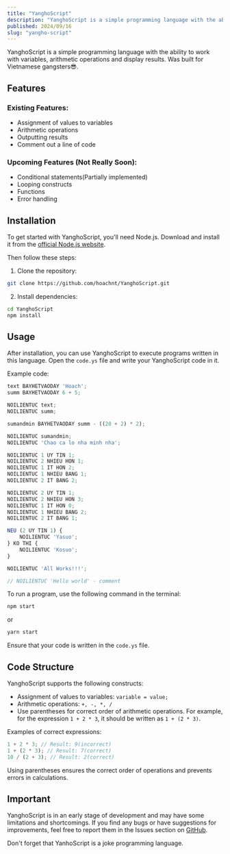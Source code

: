 ```yaml
---
title: "YanghoScript"
description: "YanghoScript is a simple programming language with the ability to work with variables, arithmetic operations and display results. Was built for Vietnamese gangsters😎"
published: 2024/09/16
slug: "yangho-script"
---
```


YanghoScript is a simple programming language with the ability to work with variables, arithmetic operations and display results. Was built for Vietnamese gangsters😎.

## Features

### Existing Features:

-   Assignment of values to variables
-   Arithmetic operations
-   Outputting results
-   Comment out a line of code

### Upcoming Features (Not Really Soon):

-   Conditional statements(Partially implemented)
-   Looping constructs
-   Functions
-   Error handling

## Installation

To get started with YanghoScript, you'll need Node.js. Download and install it from the [official Node.js website](https://nodejs.org/).

Then follow these steps:

1. Clone the repository:

```bash
git clone https://github.com/hoachnt/YanghoScript.git
```

2. Install dependencies:

```bash
cd YanghoScript
npm install
```

## Usage

After installation, you can use YanghoScript to execute programs written in this language. Open the `code.ys` file and write your YanghoScript code in it.

Example code:

```js
text BAYHETVAODAY 'Hoach';
summ BAYHETVAODAY 6 + 5;

NOILIENTUC text;
NOILIENTUC summ;

sumandmin BAYHETVAODAY summ - ((20 + 2) * 2);

NOILIENTUC sumandmin;
NOILIENTUC 'Chao ca lo nha minh nha';

NOILIENTUC 1 UY TIN 1;
NOILIENTUC 2 NHIEU HON 1;
NOILIENTUC 1 IT HON 2;
NOILIENTUC 1 NHIEU BANG 1;
NOILIENTUC 2 IT BANG 2;

NOILIENTUC 2 UY TIN 1;
NOILIENTUC 2 NHIEU HON 3;
NOILIENTUC 1 IT HON 0;
NOILIENTUC 1 NHIEU BANG 2;
NOILIENTUC 2 IT BANG 1;

NEU (2 UY TIN 1) {
    NOILIENTUC 'Yasuo';
} KO THI {
    NOILIENTUC 'Kosuo';
}

NOILIENTUC 'All Works!!!';

// NOILIENTUC 'Hello world' - comment
```

To run a program, use the following command in the terminal:

```bash
npm start
```

or

```bash
yarn start
```

Ensure that your code is written in the `code.ys` file.

## Code Structure

YanghoScript supports the following constructs:

-   Assignment of values to variables: `variable = value;`
-   Arithmetic operations: `+, -, *, /`
-   Use parentheses for correct order of arithmetic operations. For example, for the expression `1 + 2 * 3`, it should be written as `1 + (2 * 3)`.

Examples of correct expressions:

```javascript
1 + 2 * 3; // Result: 9(incorrect)
1 + (2 * 3); // Result: 7(correct)
10 / (2 + 3); // Result: 2(correct)
```

Using parentheses ensures the correct order of operations and prevents errors in calculations.

## Important

YanghoScript is in an early stage of development and may have some limitations and shortcomings. If you find any bugs or have suggestions for improvements, feel free to report them in the Issues section on [GitHub](https://github.com/hoachnt/YanghoScript).

Don't forget that YanhoScript is a joke programming language.
